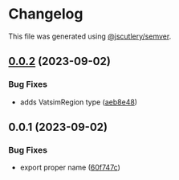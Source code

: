 # Changelog

This file was generated using [@jscutlery/semver](https://github.com/jscutlery/semver).

## [0.0.2](https://github.com/rovacc/rovacc-nodejs-packages/compare/vatsim-types-0.0.1...vatsim-types-0.0.2) (2023-09-02)


### Bug Fixes

* adds VatsimRegion type ([aeb8e48](https://github.com/rovacc/rovacc-nodejs-packages/commit/aeb8e48596fb2a36e17095df2ab114d878600220))

## 0.0.1 (2023-09-02)


### Bug Fixes

* export proper name ([60f747c](https://github.com/rovacc/rovacc-nodejs-packages/commit/60f747c88b6bebf8f78a2c35eff920ebd550c746))
